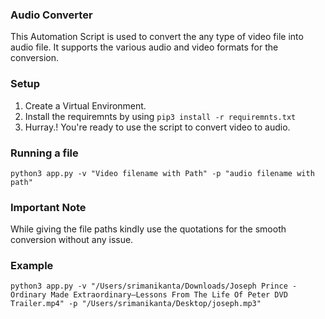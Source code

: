 ### Audio Converter
This Automation Script is used to convert the any type of video file into audio file. It supports the various audio and video formats for the conversion.

### Setup
1. Create a Virtual Environment.
2. Install the requiremnts by using  `pip3 install -r requiremnts.txt`
3. Hurray.! You're ready to use the script to convert video to audio.

### Running a file
`python3 app.py -v "Video filename with Path" -p "audio filename with path"`

### Important Note
While giving the file paths kindly use the quotations for the smooth conversion without any issue.

### Example

`python3 app.py -v "/Users/srimanikanta/Downloads/Joseph Prince - Ordinary Made Extraordinary—Lessons From The Life Of Peter DVD Trailer.mp4" -p "/Users/srimanikanta/Desktop/joseph.mp3"`